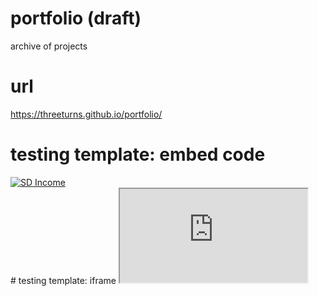 # portfolio (draft)
archive of projects
# url
https://threeturns.github.io/portfolio/ 
# testing template: embed code
<div class='tableauPlaceholder' id='viz1534798042614' style='position: relative'><noscript><a href='#'><img alt='SD Income ' src='https:&#47;&#47;public.tableau.com&#47;static&#47;images&#47;Te&#47;Testing_363&#47;SDIncome&#47;1_rss.png' style='border: none' /></a></noscript><object class='tableauViz'  style='display:none;'><param name='host_url' value='https%3A%2F%2Fpublic.tableau.com%2F' /> <param name='embed_code_version' value='3' /> <param name='site_root' value='' /><param name='name' value='Testing_363&#47;SDIncome' /><param name='tabs' value='no' /><param name='toolbar' value='yes' /><param name='static_image' value='https:&#47;&#47;public.tableau.com&#47;static&#47;images&#47;Te&#47;Testing_363&#47;SDIncome&#47;1.png' /> <param name='animate_transition' value='yes' /><param name='display_static_image' value='yes' /><param name='display_spinner' value='yes' /><param name='display_overlay' value='yes' /><param name='display_count' value='yes' /><param name='filter' value='publish=yes' /></object></div>                <script type='text/javascript'>                    var divElement = document.getElementById('viz1534798042614');                    var vizElement = divElement.getElementsByTagName('object')[0];                    vizElement.style.width='100%';vizElement.style.height=(divElement.offsetWidth*0.75)+'px';                    var scriptElement = document.createElement('script');                    scriptElement.src = 'https://public.tableau.com/javascripts/api/viz_v1.js';                    vizElement.parentNode.insertBefore(scriptElement, vizElement);                </script>
# testing template: iframe 
<iframe src="https://public.tableau.com/views/Testing_363/SDIncome?:showVizHome=no&:embed=true"></iframe>
